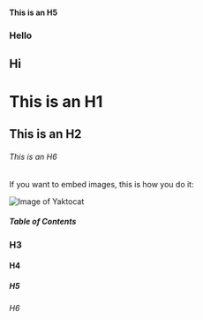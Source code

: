 #### This is an H5
### Hello
## Hi

# This is an H1

## This is an H2

###### This is an H6
If you want to embed images, this is how you do it:

![Image of Yaktocat](https://octodex.github.com/images/yaktocat.png)

##### Table of Contents  
### H3
#### H4
##### H5
###### H6
